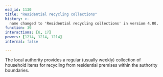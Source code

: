 ```yaml
---
esd_id: 1130
title: "Residential recycling collections"
history: >-
  name changed to 'Residential recycling collections' in version 4.00.
function: 39
interactions: [8, 17]
powers: [1214, 1214, 1214]
internal: false

---
```


The local authority provides a regular (usually weekly) collection of household items for recycling from residential premises within the authority boundaries.

